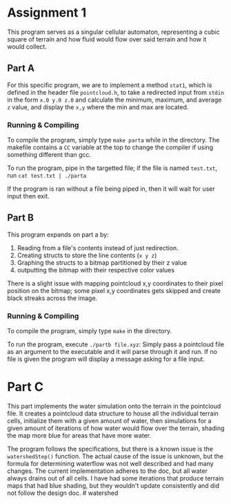 # Assignment 1

This program serves as a singular cellular automaton, representing a cubic square of terrain and how fluid would flow over said terrain and how it would collect. 

## Part A

For this specific program, we are to implement a method `stat1`, which is defined in the header file `pointcloud.h`, to take a redirected input from `stdin` in the form `x.0 y.0 z.0` and calculate the minimum, maximum, and average `z` value, and display the `x,y` where the min and max are located.

### Running & Compiling

To compile the program, simply type `make parta` while in the directory. The makefile contains a `CC` variable at the top to change the compiler if using something different than gcc. 

To run the program, pipe in the targetted file; if the file is named `test.txt`, run `cat test.txt | ./parta`

If the program is ran without a file being piped in, then it will wait for user input then exit. 


## Part B

This program expands on part a by:
1. Reading from a file's contents instead of just redirection. 
2. Creating structs to store the line contents (`x y z`)
3. Graphing the structs to a bitmap partitioned by their z value
4. outputting the bitmap with their respective color values 

There is a slight issue with mapping pointcloud x,y coordinates to their pixel position on the bitmap; some pixel x,y coordinates gets skipped and create black streaks across the image. 

### Running & Compiling

To compile the program, simply type `make` in the directory. 

To run the program, execute `./partb file.xyz`: Simply pass a pointcloud file as an argument to the executable and it will parse through it and run. If no file is given the program will display a message asking for a file input. 

# Part C


This part implements the water simulation onto the terrain in the pointcloud file. It creates a pointcloud data structure to house all the individual terrain cells, initialize them with a given amount of water, then simulations for a given amount of iterations of how water would flow over the terrain, shading the map more blue for areas that have more water.

The program follows the specifications, but there is a known issue is the `watershedStep()` function. The actual cause of the issue is unknown, but the formula for determining waterflow was not well described and had many changes. The current implementation adheres to the doc, but all water always drains out of all cells. I have had some iterations that produce terrain maps that had blue shading, but they wouldn't update consistently and did not follow the design doc. # watershed
